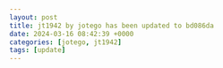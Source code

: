 ```yaml
---
layout: post
title: jt1942 by jotego has been updated to bd086da
date: 2024-03-16 08:42:39 +0000
categories: [jotego, jt1942]
tags: [update]
---
```


